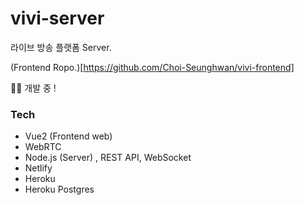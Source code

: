 # vivi-server

라이브 방송 플랫폼 Server.

(Frontend Ropo.)[https://github.com/Choi-Seunghwan/vivi-frontend]

👨‍💻 개발 중 !

### Tech

- Vue2 (Frontend web)
- WebRTC
- Node.js (Server) , REST API, WebSocket
- Netlify
- Heroku
- Heroku Postgres
